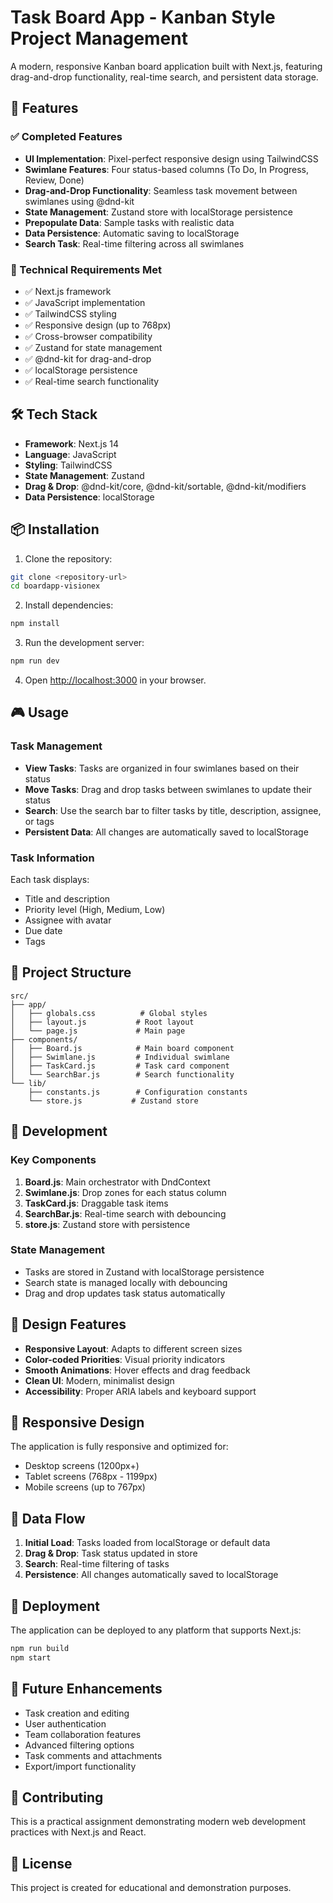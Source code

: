 # Task Board App - Kanban Style Project Management

A modern, responsive Kanban board application built with Next.js, featuring drag-and-drop functionality, real-time search, and persistent data storage.

## 🚀 Features

### ✅ Completed Features
- **UI Implementation**: Pixel-perfect responsive design using TailwindCSS
- **Swimlane Features**: Four status-based columns (To Do, In Progress, Review, Done)
- **Drag-and-Drop Functionality**: Seamless task movement between swimlanes using @dnd-kit
- **State Management**: Zustand store with localStorage persistence
- **Prepopulate Data**: Sample tasks with realistic data
- **Data Persistence**: Automatic saving to localStorage
- **Search Task**: Real-time filtering across all swimlanes

### 🎯 Technical Requirements Met
- ✅ Next.js framework
- ✅ JavaScript implementation
- ✅ TailwindCSS styling
- ✅ Responsive design (up to 768px)
- ✅ Cross-browser compatibility
- ✅ Zustand for state management
- ✅ @dnd-kit for drag-and-drop
- ✅ localStorage persistence
- ✅ Real-time search functionality

## 🛠️ Tech Stack

- **Framework**: Next.js 14
- **Language**: JavaScript
- **Styling**: TailwindCSS
- **State Management**: Zustand
- **Drag & Drop**: @dnd-kit/core, @dnd-kit/sortable, @dnd-kit/modifiers
- **Data Persistence**: localStorage

## 📦 Installation

1. Clone the repository:
```bash
git clone <repository-url>
cd boardapp-visionex
```

2. Install dependencies:
```bash
npm install
```

3. Run the development server:
```bash
npm run dev
```

4. Open [http://localhost:3000](http://localhost:3000) in your browser.

## 🎮 Usage

### Task Management
- **View Tasks**: Tasks are organized in four swimlanes based on their status
- **Move Tasks**: Drag and drop tasks between swimlanes to update their status
- **Search**: Use the search bar to filter tasks by title, description, assignee, or tags
- **Persistent Data**: All changes are automatically saved to localStorage

### Task Information
Each task displays:
- Title and description
- Priority level (High, Medium, Low)
- Assignee with avatar
- Due date
- Tags

## 📁 Project Structure

```
src/
├── app/
│   ├── globals.css          # Global styles
│   ├── layout.js           # Root layout
│   └── page.js             # Main page
├── components/
│   ├── Board.js            # Main board component
│   ├── Swimlane.js         # Individual swimlane
│   ├── TaskCard.js         # Task card component
│   └── SearchBar.js        # Search functionality
└── lib/
    ├── constants.js        # Configuration constants
    └── store.js           # Zustand store
```

## 🔧 Development

### Key Components

1. **Board.js**: Main orchestrator with DndContext
2. **Swimlane.js**: Drop zones for each status column
3. **TaskCard.js**: Draggable task items
4. **SearchBar.js**: Real-time search with debouncing
5. **store.js**: Zustand store with persistence

### State Management
- Tasks are stored in Zustand with localStorage persistence
- Search state is managed locally with debouncing
- Drag and drop updates task status automatically

## 🎨 Design Features

- **Responsive Layout**: Adapts to different screen sizes
- **Color-coded Priorities**: Visual priority indicators
- **Smooth Animations**: Hover effects and drag feedback
- **Clean UI**: Modern, minimalist design
- **Accessibility**: Proper ARIA labels and keyboard support

## 📱 Responsive Design

The application is fully responsive and optimized for:
- Desktop screens (1200px+)
- Tablet screens (768px - 1199px)
- Mobile screens (up to 767px)

## 🔄 Data Flow

1. **Initial Load**: Tasks loaded from localStorage or default data
2. **Drag & Drop**: Task status updated in store
3. **Search**: Real-time filtering of tasks
4. **Persistence**: All changes automatically saved to localStorage

## 🚀 Deployment

The application can be deployed to any platform that supports Next.js:

```bash
npm run build
npm start
```

## 📝 Future Enhancements

- Task creation and editing
- User authentication
- Team collaboration features
- Advanced filtering options
- Task comments and attachments
- Export/import functionality

## 🤝 Contributing

This is a practical assignment demonstrating modern web development practices with Next.js and React.

## 📄 License

This project is created for educational and demonstration purposes.
